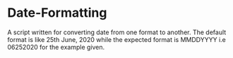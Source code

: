 # Date-Formatting
A script written for converting date from one format to another. The default format is like 25th June, 2020 while the expected format is MMDDYYYY i.e 06252020 for the example given.
